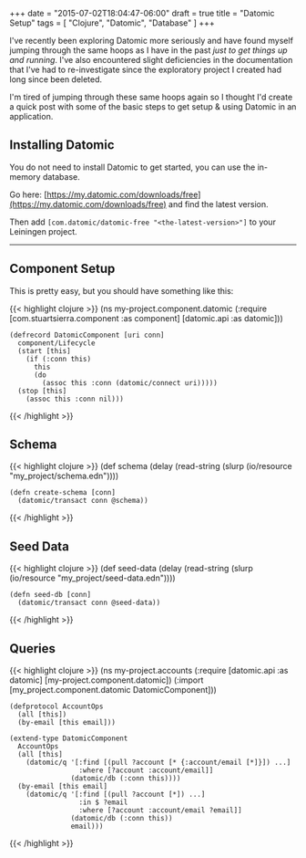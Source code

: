 +++
date = "2015-07-02T18:04:47-06:00"
draft = true
title = "Datomic Setup"
tags = [ "Clojure", "Datomic", "Database" ]
+++

I've recently been exploring Datomic more seriously and have found myself
jumping through the same hoops as I have in the past *just to get things up and
running*. I've also encountered slight deficiencies in the documentation that
I've had to re-investigate since the exploratory project I created had long
since been deleted.

I'm tired of jumping through these same hoops again so I thought I'd create a
quick post with some of the basic steps to get setup & using Datomic in an
application.

## Installing Datomic

You do not need to install Datomic to get started, you can use the in-memory
database.

Go here: [https://my.datomic.com/downloads/free](https://my.datomic.com/downloads/free) and find the latest version.

Then add `[com.datomic/datomic-free "<the-latest-version>"]` to your Leiningen project.

---

## Component Setup

This is pretty easy, but you should have something like this:

{{< highlight clojure >}}
    (ns my-project.component.datomic
      (:require [com.stuartsierra.component :as component]
                [datomic.api :as datomic]))

    (defrecord DatomicComponent [uri conn]
      component/Lifecycle
      (start [this]
        (if (:conn this)
          this
          (do
            (assoc this :conn (datomic/connect uri)))))
      (stop [this]
        (assoc this :conn nil)))
{{< /highlight >}}

## Schema

{{< highlight clojure >}}
    (def schema
      (delay
        (read-string
          (slurp (io/resource "my_project/schema.edn"))))

    (defn create-schema [conn]
      (datomic/transact conn @schema))
{{< /highlight >}}

## Seed Data

{{< highlight clojure >}}
    (def seed-data
      (delay
        (read-string
          (slurp (io/resource "my_project/seed-data.edn"))))

    (defn seed-db [conn]
      (datomic/transact conn @seed-data))
{{< /highlight >}}

## Queries

{{< highlight clojure >}}
    (ns my-project.accounts
      (:require [datomic.api :as datomic]
                [my-project.component.datomic])
      (:import [my_project.component.datomic DatomicComponent]))

    (defprotocol AccountOps
      (all [this])
      (by-email [this email]))

    (extend-type DatomicComponent
      AccountOps
      (all [this]
        (datomic/q '[:find [(pull ?account [* {:account/email [*]}]) ...]
                     :where [?account :account/email]]
                   (datomic/db (:conn this))))
      (by-email [this email]
        (datomic/q '[:find [(pull ?account [*]) ...]
                     :in $ ?email
                     :where [?account :account/email ?email]]
                   (datomic/db (:conn this))
                   email)))

{{< /highlight >}}
